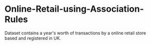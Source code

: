 # Online-Retail-using-Association-Rules
Dataset contains a year's worth of transactions by a online retail store based and registered in UK. 
